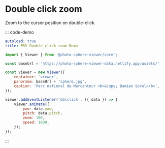 # Double click zoom

Zoom to the cursor position on double-click.

::: code-demo

```yaml
autoload: true
title: PSV Double click zoom Demo
```

```js
import { Viewer } from '@photo-sphere-viewer/core';

const baseUrl = 'https://photo-sphere-viewer-data.netlify.app/assets/';

const viewer = new Viewer({
    container: 'viewer',
    panorama: baseUrl + 'sphere.jpg',
    caption: 'Parc national du Mercantour <b>&copy; Damien Sorel</b>',
});

viewer.addEventListener('dblclick', ({ data }) => {
    viewer.animate({
        yaw: data.yaw,
        pitch: data.pitch,
        zoom: 100,
        speed: 1000,
    });
});
```

:::
